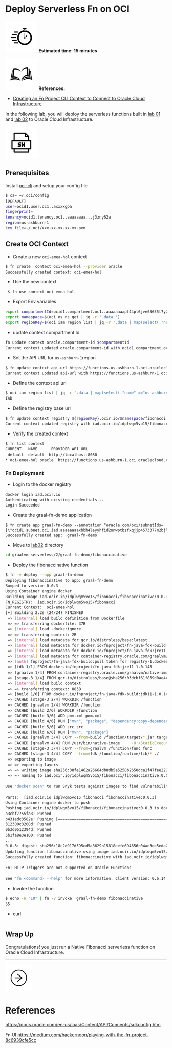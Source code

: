 # Deploy Serverless Fn on OCI 

<div class="inline-container">

<span><img src="../images/noun_Stopwatch_14262_100.png"> </span>
<span style="color:blue;font-weight:bold"></span>
<strong>
  Estimated time: 15 minutes
</strong>
</div>

<div class="inline-container">
<img src="../images/noun_Book_3652476_100.png">
<strong>References:</strong>
</div>

- [Creating an Fn Project CLI Context to Connect to Oracle Cloud Infrastructure](https://docs.oracle.com/en-us/iaas/Content/Functions/Tasks/functionscreatefncontext.htm#Create_an_Fn_Project_CLI_Context_to_Connect_to_Oracle_Cloud_Infrastructure)


In the following lab, you will deploy the serverless functions built in [lab 01](../1) and [lab 02](../2/) to Oracle Cloud Infrastructure.



<div class="inline-container">
<img src="../images//noun_SH_File_272740_100.png">
</div>

## Prerequisites
Install [oci-cli](https://github.com/oracle/oci-cli) and setup your config file  

```sh
$ ca~ ~/.oci/config
[DEFAULT]
user=ocid1.user.oc1..axxxxgpa
fingerprint=
tenancy=ocid1.tenancy.oc1..aaaaaaaa...j3zny62a
region=us-ashburn-1
key_file=~/.oci/xxx-xx-xx-xx-xx.pem
```


## Create OCI Context
- Create a new `oci-emea-hol` context  
```sh
$ fn create  context oci-emea-hol --provider oracle
Successfully created context: oci-emea-hol
```
- Use the new context 

```sh
 $ fn use context oci-emea-hol
```
- Export Env variables

```sh 
export compartmentId=ocid1.compartment.oc1..aaaaaaaapf44pl6jve63655t7y2go67w23ivtn7o33kqd576kgobmuqq3j4q
export namespace=$(oci os ns get | jq -r '.data ')
export regionKey=$(oci iam region list | jq -r '.data | map(select(."name" =="us-ashburn-1"))| .[0] .key' | tr '[:upper:]' '[:lower:]' )
```


- update context  compartment Id

```sh 
fn update context oracle.compartment-id $compartmentId
Current context updated oracle.compartment-id with ocid1.compartment.oc1..aaaaaaaapf44pl6jve63655t7y2go67w23ivtn7o33kqd576kgobmuqq3j4q
```


- Set the API URL for `us-ashburn-1`region 
```sh 
$ fn update context api-url https://functions.us-ashburn-1.oci.oraclecloud.com
Current context updated api-url with https://functions.us-ashburn-1.oci.oraclecloud.com
```


- Define the context api url 

```sh
$ oci iam region list | jq -r '.data | map(select(."name" =="us-ashburn-1"))| .[0] .key'
IAD
```

- Define the registry base url 

```sh
$ fn update context registry ${regionKey}.ocir.io/$namespace/fibonacci
Current context updated registry with iad.ocir.io/idplwqm5vo15/fibonacci
```

- Verify the created context 

```sh
$ fn list context
CURRENT   NAME      PROVIDER API URL                                      REGISTRY
 default  default  http://localhost:8080                                  nelvadas
* oci-emea-hol oracle  https://functions.us-ashburn-1.oci.oraclecloud.com iad.ocir.io/idplwqm5vo15/fibonacci
```


### Fn Deployment 

- Login to the docker registry 
```sh
docker login iad.ocir.io
Authenticating with existing credentials...
Login Succeeded
```

- Create the graal-fn-demo application 

```
$ fn create app graal-fn-demo --annotation "oracle.com/oci/subnetIds=[\"ocid1.subnet.oc1.iad.aaaaaaaaxbbh4leyyhfid2unwptbzfxqjjp4573377m2bjlak2az4s5f3r7q\"]"
Successfully created app:  graal-fn-demo
```

- Move to [lab02](../2/) directory 
```sh
cd graalvm-serverless/2/graal-fn-demo/fibonaccinative
```
- Deploy the fibonaccinative function 

```sh
$ fn -v deploy --app graal-fn-demo
Deploying fibonaccinative to app: graal-fn-demo
Bumped to version 0.0.3
Using Container engine docker
Building image iad.ocir.io/idplwqm5vo15/fibonacci/fibonaccinative:0.0.3
FN_REGISTRY:  iad.ocir.io/idplwqm5vo15/fibonacci
Current Context:  oci-emea-hol
[+] Building 2.2s (24/24) FINISHED
 => [internal] load build definition from Dockerfile                                                                                                                                      0.0s
 => => transferring dockerfile: 37B                                                                                                                                                       0.0s
 => [internal] load .dockerignore                                                                                                                                                         0.0s
 => => transferring context: 2B                                                                                                                                                           0.0s
 => [internal] load metadata for gcr.io/distroless/base:latest                                                                                                                            0.5s
 => [internal] load metadata for docker.io/fnproject/fn-java-fdk-build:jdk11-1.0.145                                                                                                      2.0s
 => [internal] load metadata for docker.io/fnproject/fn-java-fdk:jre11-1.0.145                                                                                                            0.0s
 => [internal] load metadata for container-registry.oracle.com/graalvm/native-image-ee:java11-21.3.0                                                                                      0.0s
 => [auth] fnproject/fn-java-fdk-build:pull token for registry-1.docker.io                                                                                                                0.0s
 => [fdk 1/1] FROM docker.io/fnproject/fn-java-fdk:jre11-1.0.145                                                                                                                          0.0s
 => [graalvm 1/4] FROM container-registry.oracle.com/graalvm/native-image-ee:java11-21.3.0                                                                                                0.0s
 => [stage-3 1/4] FROM gcr.io/distroless/base@sha256:03dcbf61f859d0ae4c69c6242c9e5c3d7e1a42e5d3b69eb235e81a5810dd768e                                                                     0.0s
 => [internal] load build context                                                                                                                                                         0.0s
 => => transferring context: 883B                                                                                                                                                         0.0s
 => [build 1/6] FROM docker.io/fnproject/fn-java-fdk-build:jdk11-1.0.145@sha256:d1a3e06e1f3fb4c3aa4bbe776b90cb074f9e605eedac9ff1db70060873025165                                          0.0s
 => CACHED [stage-3 2/4] WORKDIR /function                                                                                                                                                0.0s
 => CACHED [graalvm 2/4] WORKDIR /function                                                                                                                                                0.0s
 => CACHED [build 2/6] WORKDIR /function                                                                                                                                                  0.0s
 => CACHED [build 3/6] ADD pom.xml pom.xml                                                                                                                                                0.0s
 => CACHED [build 4/6] RUN ["mvn", "package", "dependency:copy-dependencies", "-DincludeScope=runtime", "-DskipTests=true", "-Dmdep.prependGroupId=true", "-DoutputDirectory=target"]     0.0s
 => CACHED [build 5/6] ADD src src                                                                                                                                                        0.0s
 => CACHED [build 6/6] RUN ["mvn", "package"]                                                                                                                                             0.0s
 => CACHED [graalvm 3/4] COPY --from=build /function/target/*.jar target/                                                                                                                 0.0s
 => CACHED [graalvm 4/4] RUN /usr/bin/native-image     -H:+StaticExecutableWithDynamicLibC     --no-fallback     --allow-incomplete-classpath     --enable-url-protocols=https,http       0.0s
 => CACHED [stage-3 3/4] COPY --from=graalvm /function/func func                                                                                                                          0.0s
 => CACHED [stage-3 4/4] COPY --from=fdk /function/runtime/lib/* ./                                                                                                                       0.0s
 => exporting to image                                                                                                                                                                    0.0s
 => => exporting layers                                                                                                                                                                   0.0s
 => => writing image sha256:38fe1462a26664db8db5a5258b2650dca1f47fee2222469ef158af631f994469                                                                                              0.0s
 => => naming to iad.ocir.io/idplwqm5vo15/fibonacci/fibonaccinative:0.0.3                                                                                                                 0.0s

Use 'docker scan' to run Snyk tests against images to find vulnerabilities and learn how to fix them

Parts:  [iad.ocir.io idplwqm5vo15 fibonacci fibonaccinative:0.0.3]
Using Container engine docker to push
Pushing iad.ocir.io/idplwqm5vo15/fibonacci/fibonaccinative:0.0.3 to docker registry...The push refers to repository [iad.ocir.io/idplwqm5vo15/fibonacci/fibonaccinative]
a3cbf7755fa3: Pushed
b431edc3582e: Pushing [==================================================>]  37.27MB
312300c3200d: Pushed
0b3d0512394d: Pushed
5b1fa8e3e100: Pushed
...
0.0.3: digest: sha256:18c2d917d595ed5a8629b15818eefe694656c04ae3ee5eda21a10f9348ee3773 size: 1365
Updating function fibonaccinative using image iad.ocir.io/idplwqm5vo15/fibonacci/fibonaccinative:0.0.3...
Successfully created function: fibonaccinative with iad.ocir.io/idplwqm5vo15/fibonacci/fibonaccinative:0.0.3

Fn: HTTP Triggers are not supported on Oracle Functions

See 'fn <command> --help' for more information. Client version: 0.6.14
```

- Invoke the function 
```sh
$ echo -n "10" | fn -v invoke  graal-fn-demo fibonaccinative
55
```

- curl 

```sh

```



## Wrap Up

Congratulations! you just run a  Native Fibonacci serverless function on Oracle Cloud Infrastructure.


---
<a href="../1/">
    <img src="../images/noun_Next_511450_100.png"
        style="display: inline; height: 6em;" />
</a>



# References 
<https://docs.oracle.com/en-us/iaas/Content/API/Concepts/sdkconfig.htm>

Fn UI 
<https://medium.com/hackernoon/playing-with-the-fn-project-8c6939cfe5cc>

